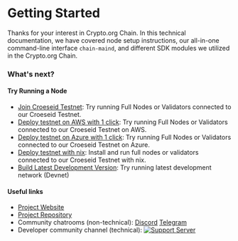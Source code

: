 # Getting Started

Thanks for your interest in Crypto.org Chain. In this technical documentation, we have covered node setup instructions, our all-in-one command-line interface `chain-maind`, and different SDK modules we utilized in the Crypto.org Chain.

### What's next?

#### Try Running a Node

- [Join Croeseid Testnet](./croeseid-testnet.md): Try running Full Nodes or Validators connected to our Croeseid Testnet.
- [Deploy testnet on AWS with 1 click](./testnet-aws-1click.md): Try running Full Nodes or Validators connected to our Croeseid Testnet on AWS.
- [Deploy testnet on Azure with 1 click](./testnet-azure-1click.md): Try running Full Nodes or Validators connected to our Croeseid Testnet on Azure.
- [Deploy testnet with nix](./croeseid-testnet-nix.md): Install and run full nodes or validators connected to our Croeseid Testnet with nix.
- [Build Latest Development Version](./local-devnet.md): Try running latest development network (Devnet)

#### Useful links
- [Project Website](http://crypto.org/)
- [Project Repository](https://github.com/crypto-com/chain-main)
- Community chatrooms (non-technical): [Discord](https://discord.gg/nsp9JTC) [Telegram](https://t.me/CryptoComOfficial)
- Developer community channel (technical): [![Support Server](https://img.shields.io/discord/783264383978569728.svg?color=7289da&label=Crypto.org-Chain&logo=discord&style=flat-square)](https://discord.gg/pahqHz26q4)